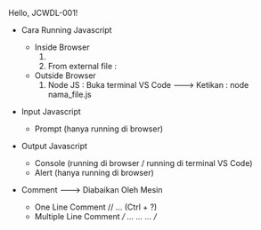 Hello, JCWDL-001!
- Cara Running Javascript 
    - Inside Browser
        1. <script></script>
        2. From external file : <script src="nama_file.js"></script>
    - Outside Browser
        1. Node JS : Buka terminal VS Code ---> Ketikan : node nama_file.js

- Input Javascript
    - Prompt (hanya running di browser)

- Output Javascript
    - Console (running di browser / running di terminal VS Code)
    - Alert (hanya running di browser)

- Comment ---> Diabaikan Oleh Mesin
    - One Line Comment 
        // ... (Ctrl + ?)
    - Multiple Line Comment
        */
        ...
        ...
        ...
        /*